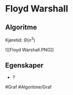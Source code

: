 # Floyd Warshall

## Algoritme
Kjøretid: $\Theta(n^3)$

![[Floyd Warshall.PNG]]

## Egenskaper
-	?


#Graf 
#Algoritme/Graf